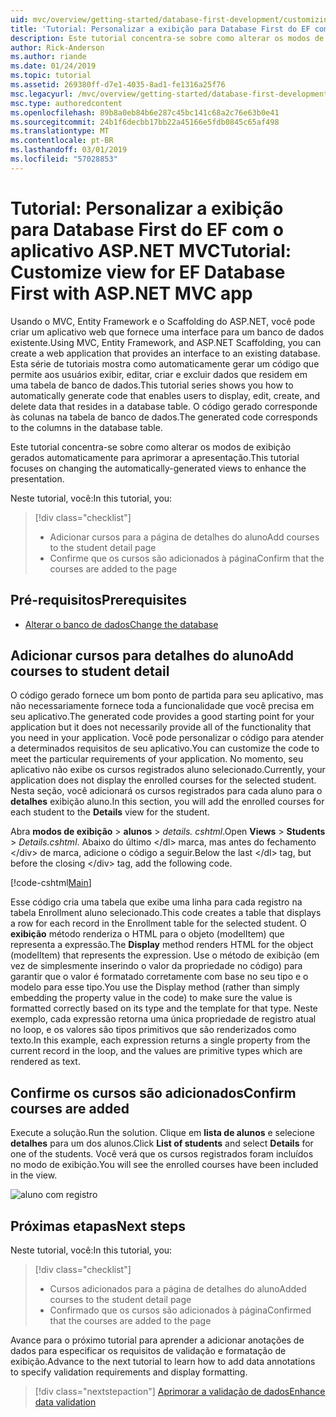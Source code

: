 ```yaml
---
uid: mvc/overview/getting-started/database-first-development/customizing-a-view
title: 'Tutorial: Personalizar a exibição para Database First do EF com o aplicativo ASP.NET MVC'
description: Este tutorial concentra-se sobre como alterar os modos de exibição gerados automaticamente para aprimorar a apresentação.
author: Rick-Anderson
ms.author: riande
ms.date: 01/24/2019
ms.topic: tutorial
ms.assetid: 269380ff-d7e1-4035-8ad1-fe1316a25f76
msc.legacyurl: /mvc/overview/getting-started/database-first-development/customizing-a-view
msc.type: authoredcontent
ms.openlocfilehash: 89b8a0eb84b6e287c45bc141c68a2c76e63b0e41
ms.sourcegitcommit: 24b1f6decbb17bb22a45166e5fdb0845c65af498
ms.translationtype: MT
ms.contentlocale: pt-BR
ms.lasthandoff: 03/01/2019
ms.locfileid: "57028853"
---
```

# <a name="tutorial-customize-view-for-ef-database-first-with-aspnet-mvc-app"></a><span data-ttu-id="c3cba-103">Tutorial: Personalizar a exibição para Database First do EF com o aplicativo ASP.NET MVC</span><span class="sxs-lookup"><span data-stu-id="c3cba-103">Tutorial: Customize view for EF Database First with ASP.NET MVC app</span></span>

<span data-ttu-id="c3cba-104">Usando o MVC, Entity Framework e o Scaffolding do ASP.NET, você pode criar um aplicativo web que fornece uma interface para um banco de dados existente.</span><span class="sxs-lookup"><span data-stu-id="c3cba-104">Using MVC, Entity Framework, and ASP.NET Scaffolding, you can create a web application that provides an interface to an existing database.</span></span> <span data-ttu-id="c3cba-105">Esta série de tutoriais mostra como automaticamente gerar um código que permite aos usuários exibir, editar, criar e excluir dados que residem em uma tabela de banco de dados.</span><span class="sxs-lookup"><span data-stu-id="c3cba-105">This tutorial series shows you how to automatically generate code that enables users to display, edit, create, and delete data that resides in a database table.</span></span> <span data-ttu-id="c3cba-106">O código gerado corresponde às colunas na tabela de banco de dados.</span><span class="sxs-lookup"><span data-stu-id="c3cba-106">The generated code corresponds to the columns in the database table.</span></span>

<span data-ttu-id="c3cba-107">Este tutorial concentra-se sobre como alterar os modos de exibição gerados automaticamente para aprimorar a apresentação.</span><span class="sxs-lookup"><span data-stu-id="c3cba-107">This tutorial focuses on changing the automatically-generated views to enhance the presentation.</span></span>

<span data-ttu-id="c3cba-108">Neste tutorial, você:</span><span class="sxs-lookup"><span data-stu-id="c3cba-108">In this tutorial, you:</span></span>

> [!div class="checklist"]
> * <span data-ttu-id="c3cba-109">Adicionar cursos para a página de detalhes do aluno</span><span class="sxs-lookup"><span data-stu-id="c3cba-109">Add courses to the student detail page</span></span>
> * <span data-ttu-id="c3cba-110">Confirme que os cursos são adicionados à página</span><span class="sxs-lookup"><span data-stu-id="c3cba-110">Confirm that the courses are added to the page</span></span>

## <a name="prerequisites"></a><span data-ttu-id="c3cba-111">Pré-requisitos</span><span class="sxs-lookup"><span data-stu-id="c3cba-111">Prerequisites</span></span>

* [<span data-ttu-id="c3cba-112">Alterar o banco de dados</span><span class="sxs-lookup"><span data-stu-id="c3cba-112">Change the database</span></span>](changing-the-database.md)

## <a name="add-courses-to-student-detail"></a><span data-ttu-id="c3cba-113">Adicionar cursos para detalhes do aluno</span><span class="sxs-lookup"><span data-stu-id="c3cba-113">Add courses to student detail</span></span>

<span data-ttu-id="c3cba-114">O código gerado fornece um bom ponto de partida para seu aplicativo, mas não necessariamente fornece toda a funcionalidade que você precisa em seu aplicativo.</span><span class="sxs-lookup"><span data-stu-id="c3cba-114">The generated code provides a good starting point for your application but it does not necessarily provide all of the functionality that you need in your application.</span></span> <span data-ttu-id="c3cba-115">Você pode personalizar o código para atender a determinados requisitos de seu aplicativo.</span><span class="sxs-lookup"><span data-stu-id="c3cba-115">You can customize the code to meet the particular requirements of your application.</span></span> <span data-ttu-id="c3cba-116">No momento, seu aplicativo não exibe os cursos registrados aluno selecionado.</span><span class="sxs-lookup"><span data-stu-id="c3cba-116">Currently, your application does not display the enrolled courses for the selected student.</span></span> <span data-ttu-id="c3cba-117">Nesta seção, você adicionará os cursos registrados para cada aluno para o **detalhes** exibição aluno.</span><span class="sxs-lookup"><span data-stu-id="c3cba-117">In this section, you will add the enrolled courses for each student to the **Details** view for the student.</span></span>

<span data-ttu-id="c3cba-118">Abra **modos de exibição** > **alunos** > *details. cshtml*.</span><span class="sxs-lookup"><span data-stu-id="c3cba-118">Open **Views** > **Students** > *Details.cshtml*.</span></span> <span data-ttu-id="c3cba-119">Abaixo do último &lt;/dl&gt; marca, mas antes do fechamento &lt;/div&gt; de marca, adicione o código a seguir.</span><span class="sxs-lookup"><span data-stu-id="c3cba-119">Below the last &lt;/dl&gt; tag, but before the closing &lt;/div&gt; tag, add the following code.</span></span>

[!code-cshtml[Main](customizing-a-view/samples/sample1.cshtml)]

<span data-ttu-id="c3cba-120">Esse código cria uma tabela que exibe uma linha para cada registro na tabela Enrollment aluno selecionado.</span><span class="sxs-lookup"><span data-stu-id="c3cba-120">This code creates a table that displays a row for each record in the Enrollment table for the selected student.</span></span> <span data-ttu-id="c3cba-121">O **exibição** método renderiza o HTML para o objeto (modelItem) que representa a expressão.</span><span class="sxs-lookup"><span data-stu-id="c3cba-121">The **Display** method renders HTML for the object (modelItem) that represents the expression.</span></span> <span data-ttu-id="c3cba-122">Use o método de exibição (em vez de simplesmente inserindo o valor da propriedade no código) para garantir que o valor é formatado corretamente com base no seu tipo e o modelo para esse tipo.</span><span class="sxs-lookup"><span data-stu-id="c3cba-122">You use the Display method (rather than simply embedding the property value in the code) to make sure the value is formatted correctly based on its type and the template for that type.</span></span> <span data-ttu-id="c3cba-123">Neste exemplo, cada expressão retorna uma única propriedade de registro atual no loop, e os valores são tipos primitivos que são renderizados como texto.</span><span class="sxs-lookup"><span data-stu-id="c3cba-123">In this example, each expression returns a single property from the current record in the loop, and the values are primitive types which are rendered as text.</span></span>

## <a name="confirm-courses-are-added"></a><span data-ttu-id="c3cba-124">Confirme os cursos são adicionados</span><span class="sxs-lookup"><span data-stu-id="c3cba-124">Confirm courses are added</span></span>

<span data-ttu-id="c3cba-125">Execute a solução.</span><span class="sxs-lookup"><span data-stu-id="c3cba-125">Run the solution.</span></span> <span data-ttu-id="c3cba-126">Clique em **lista de alunos** e selecione **detalhes** para um dos alunos.</span><span class="sxs-lookup"><span data-stu-id="c3cba-126">Click **List of students** and select **Details** for one of the students.</span></span> <span data-ttu-id="c3cba-127">Você verá que os cursos registrados foram incluídos no modo de exibição.</span><span class="sxs-lookup"><span data-stu-id="c3cba-127">You will see the enrolled courses have been included in the view.</span></span>

![aluno com registro](customizing-a-view/_static/image1.png)

## <a name="next-steps"></a><span data-ttu-id="c3cba-129">Próximas etapas</span><span class="sxs-lookup"><span data-stu-id="c3cba-129">Next steps</span></span>
<span data-ttu-id="c3cba-130">Neste tutorial, você:</span><span class="sxs-lookup"><span data-stu-id="c3cba-130">In this tutorial, you:</span></span>

> [!div class="checklist"]
> * <span data-ttu-id="c3cba-131">Cursos adicionados para a página de detalhes do aluno</span><span class="sxs-lookup"><span data-stu-id="c3cba-131">Added courses to the student detail page</span></span>
> * <span data-ttu-id="c3cba-132">Confirmado que os cursos são adicionados à página</span><span class="sxs-lookup"><span data-stu-id="c3cba-132">Confirmed that the courses are added to the page</span></span>

<span data-ttu-id="c3cba-133">Avance para o próximo tutorial para aprender a adicionar anotações de dados para especificar os requisitos de validação e formatação de exibição.</span><span class="sxs-lookup"><span data-stu-id="c3cba-133">Advance to the next tutorial to learn how to add data annotations to specify validation requirements and display formatting.</span></span>
> [!div class="nextstepaction"]
> [<span data-ttu-id="c3cba-134">Aprimorar a validação de dados</span><span class="sxs-lookup"><span data-stu-id="c3cba-134">Enhance data validation</span></span>](enhancing-data-validation.md)
